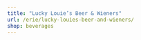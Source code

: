 ```yaml
---
title: "Lucky Louie’s Beer & Wieners"
url: /erie/lucky-louies-beer-and-wieners/
shop: beverages
---
```

